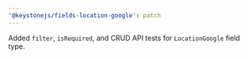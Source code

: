 ```yaml
---
'@keystonejs/fields-location-google': patch
---
```


Added `filter`, `isRequired`, and CRUD API tests for `LocationGoogle` field type.
